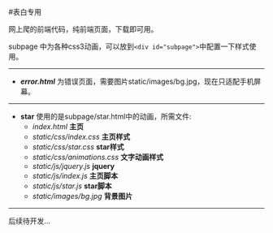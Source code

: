 #表白专用

网上爬的前端代码，纯前端页面，下载即可用。

subpage 中为各种css3动画，可以放到`<div id="subpage">`中配置一下样式使用。

****

* _**error.html**_ 为错误页面，需要图片static/images/bg.jpg，现在只适配手机屏幕。

****

* **star** 使用的是subpage/star.html中的动画，所需文件:
    * _index.html_ **主页**
    * _static/css/index.css_ **主页样式**
    * _static/css/star.css_ **star样式**
    * _static/css/animations.css_ **文字动画样式**
    * _static/js/jquery.js_ **jquery**
    * _static/js/index.js_ **主页脚本**
    * _static/js/star.js_ **star脚本**
    * _static/images/bg.jpg_ **背景图片**
****

后续待开发...